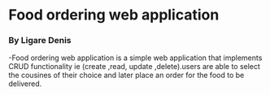 # Food ordering web application
### By Ligare Denis
-Food ordering web application is a simple web  application that implements CRUD functionality ie (create ,read, update ,delete).users are able to select the cousines of their choice and later place an order for the food to be delivered.
